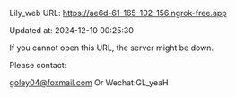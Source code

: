 Lily_web URL: https://ae6d-61-165-102-156.ngrok-free.app

Updated at: 2024-12-10 00:25:30

If you cannot open this URL, the server might be down.

Please contact: 

goley04@foxmail.com Or Wechat:GL_yeaH